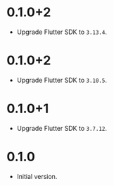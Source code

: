# 0.1.0+2

- Upgrade Flutter SDK to `3.13.4`.

# 0.1.0+2

- Upgrade Flutter SDK to `3.10.5`.

# 0.1.0+1

- Upgrade Flutter SDK to `3.7.12`.

# 0.1.0

- Initial version.
